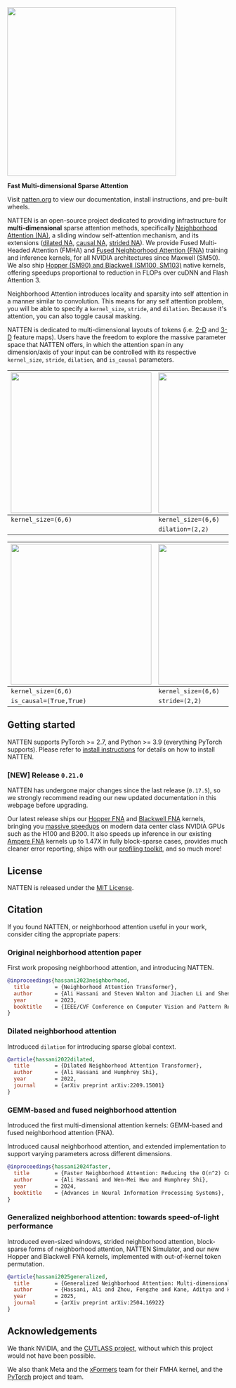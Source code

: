 <img src="https://natten.org/assets/natten_light.png" width="384" />

**Fast Multi-dimensional Sparse Attention**

Visit <a href="https://natten.org" target="_blank">natten.org</a> to view our documentation, install instructions,
and pre-built wheels.

NATTEN is an open-source project dedicated to providing infrastructure for
**multi-dimensional** sparse attention methods, specifically
[Neighborhood Attention (NA)](https://openaccess.thecvf.com/content/CVPR2023/html/Hassani_Neighborhood_Attention_Transformer_CVPR_2023_paper.html),
a sliding window self-attention mechanism, and its extensions
([dilated NA](https://arxiv.org/abs/2209.15001),
[causal NA](https://arxiv.org/abs/2403.04690),
[strided NA](https://arxiv.org/abs/2504.16922)).
We provide Fused Multi-Headed Attention (FMHA) and
[Fused Neighborhood Attention (FNA)](https://arxiv.org/abs/2403.04690)
training and inference kernels, for all NVIDIA architectures since Maxwell (SM50).
We also ship
[Hopper (SM90) and Blackwell (SM100, SM103)](https://arxiv.org/abs/2504.16922) native kernels,
offering speedups proportional to reduction in FLOPs over cuDNN and Flash Attention 3.

Neighborhood Attention introduces locality and sparsity into self attention in a manner similar to
convolution.
This means for any self attention problem, you will be able to specify a `kernel_size`, `stride`,
and `dilation`. Because it's attention, you can also toggle causal masking.

NATTEN is dedicated to multi-dimensional layouts of tokens (i.e.
[2-D](https://natten.org/operations/#natten.na2d) and
[3-D](https://natten.org/operations/#natten.na3d) feature maps).
Users have the freedom to explore the massive parameter space that NATTEN offers, in which the
attention span in any dimension/axis of your input can be controlled with its respective
`kernel_size`, `stride`, `dilation`, and `is_causal` parameters.


| <img src="https://natten.org/assets/viz/na.png" width="320" /> | <img src="https://natten.org/assets/viz/dina.png" width="320" /> |
| ---                                              | ---                                                |
| `kernel_size=(6,6)`                              | `kernel_size=(6,6)`                                |
|                                                  | `dilation=(2,2)`                                   |


| <img src="https://natten.org/assets/viz/cna.png" width="320" /> | <img src="https://natten.org/assets/viz/gna.png" width="320" /> |
| ---                                               | ---                                               |
| `kernel_size=(6,6)`                               | `kernel_size=(6,6)`                               |
| `is_causal=(True,True)`                           | `stride=(2,2)`                                    |


## Getting started

NATTEN supports PyTorch >= 2.7, and Python >= 3.9 (everything PyTorch supports).
Please refer to [install instructions](https://natten.org/install/) for details on how to install NATTEN.

### [NEW] Release `0.21.0`

NATTEN has undergone major changes since the last release (`0.17.5`), so we strongly recommend
reading our new updated documentation in this webpage before upgrading.

Our latest release ships our [Hopper FNA](https://natten.org/backends/#hopper-fna-fmha) and
[Blackwell FNA](https://natten.org/backends/#blackwell-fna-fmha) kernels, bringing you
[massive speedups](https://natten.org/profiler/#hopper-and-blackwell-examples) on
modern data center class NVIDIA GPUs such as the H100 and B200.
It also speeds up inference in our existing
[Ampere FNA](https://natten.org/backends/#cutlass-fna-fmha) kernels up to 1.47X in fully
block-sparse cases, provides much cleaner error reporting, ships with our
[profiling toolkit](https://natten.org/profiler/), and so much more!

## License
NATTEN is released under the [MIT License](https://github.com/SHI-Labs/NATTEN/tree/main/LICENSE).

## Citation
If you found NATTEN, or neighborhood attention useful in your work, consider citing the appropriate
papers:

### Original neighborhood attention paper
First work proposing neighborhood attention, and introducing NATTEN.

```bibtex
@inproceedings{hassani2023neighborhood,
  title        = {Neighborhood Attention Transformer},
  author       = {Ali Hassani and Steven Walton and Jiachen Li and Shen Li and Humphrey Shi},
  year         = 2023,
  booktitle    = {IEEE/CVF Conference on Computer Vision and Pattern Recognition (CVPR)}
}
```

### Dilated neighborhood attention
Introduced `dilation` for introducing sparse global context.

```bibtex
@article{hassani2022dilated,
  title        = {Dilated Neighborhood Attention Transformer},
  author       = {Ali Hassani and Humphrey Shi},
  year         = 2022,
  journal      = {arXiv preprint arXiv:2209.15001}
}
```

### GEMM-based and fused neighborhood attention

Introduced the first multi-dimensional attention kernels: GEMM-based and fused neighborhood
attention (FNA).

Introduced causal neighborhood attention, and extended implementation to support varying parameters
across different dimensions.

```bibtex
@inproceedings{hassani2024faster,
  title        = {Faster Neighborhood Attention: Reducing the O(n^2) Cost of Self Attention at the Threadblock Level},
  author       = {Ali Hassani and Wen-Mei Hwu and Humphrey Shi},
  year         = 2024,
  booktitle    = {Advances in Neural Information Processing Systems},
}
```

### Generalized neighborhood attention: towards speed-of-light performance
Introduced even-sized windows, strided neighborhood attention, block-sparse forms of neighborhood
attention, NATTEN Simulator, and our new Hopper and Blackwell FNA kernels, implemented with
out-of-kernel token permutation.

```bibtex
@article{hassani2025generalized,
  title        = {Generalized Neighborhood Attention: Multi-dimensional Sparse Attention at the Speed of Light},
  author       = {Hassani, Ali and Zhou, Fengzhe and Kane, Aditya and Huang, Jiannan and Chen, Chieh-Yun and Shi, Min and Walton, Steven and Hoehnerbach, Markus and Thakkar, Vijay and Isaev, Michael and others},
  year         = 2025,
  journal      = {arXiv preprint arXiv:2504.16922}
}
```

## Acknowledgements

We thank NVIDIA, and the [CUTLASS project](https://github.com/NVIDIA/cutlass/), without which this
project would not have been possible.

We also thank Meta and the [xFormers](https://github.com/facebookresearch/xformers/) team
for their FMHA kernel, and the [PyTorch](https://github.com/pytorch/pytorch/) project and team.
